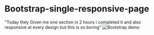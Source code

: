 
# Bootstrap-single-responsive-page

"Today they Given me one section in 2 hours i completed it and also responsive at every design but this is so boring"
![Bootstrap demo](https://github.com/Huzaifa-alt/bootstrap-second-project/assets/52272757/a1ae2859-5387-4c66-903a-958f2ab0345e)
